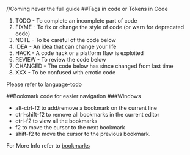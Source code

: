 //Coming never the full guide
##Tags in code or Tokens in Code
  1. TODO - To complete an incomplete part of code
  2. FIXME - To fix or change the style of code (or warn for deprecated code)
  3. NOTE - To be careful of the code below
  4. IDEA - An idea that can change your life
  5. HACK - A code hack or a platform flaw is exploited
  6. REVIEW - To review the code below
  7. CHANGED - The code below has since changed from last time
  8. XXX - To be confused with errotic code

Please refer to [language-todo](https://atom.io/packages/language-todo)

##Bookmark code for easier navigation
###Windows
- alt-ctrl-f2 to add/remove a bookmark on the current line
- ctrl-shift-f2 to remove all bookmarks in the current editor
- ctrl-f2 to view all the bookmarks
- f2 to move the cursor to the next bookmark
- shift-f2 to move the cursor to the previous bookmark.

For More Info refer to [bookmarks](https://atom.io/packages/bookmarks)
